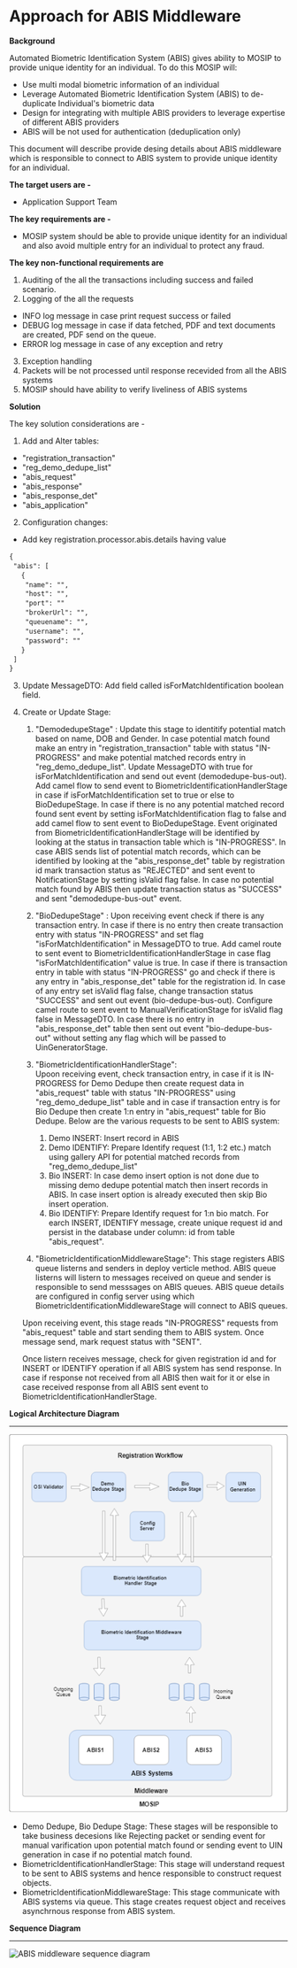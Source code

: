# Approach for ABIS Middleware 


**Background**

Automated Biometric Identification System (ABIS) gives ability to MOSIP to provide unique identity for an individual. To do this MOSIP will:
- Use multi modal biometric information of an individual
- Leverage Automated Biometric Identification System (ABIS) to de-duplicate Individual's biometric data
- Design for integrating with multiple ABIS providers to leverage expertise of different ABIS providers
- ABIS will be not used for authentication (deduplication only)

This document will describe provide desing details about ABIS middleware which is responsible to connect to ABIS system to provide unique identity for an individual. 

**The target users are -**

- Application Support Team

**The key requirements are -**
-	MOSIP system should be able to provide unique identity for an individual and also avoid multiple entry for an individual to protect any fraud.

**The key non-functional requirements are**
1.	Auditing of the all the transactions including success and failed scenario.
2.	Logging of the all the requests
- 	INFO log message in case print request success or failed
- 	DEBUG log message in case if data fetched, PDF and text documents are created, PDF send on the queue.
- 	ERROR log message in case of any exception and retry
3.	Exception handling
4. Packets will be not processed until response recevided from all the ABIS systems
5. MOSIP should have ability to verify liveliness of ABIS systems



**Solution**

The key solution considerations are -
1.	Add and Alter tables:
- 	"registration_transaction"
-	"reg_demo_dedupe_list"
- 	"abis_request"
- 	"abis_response"
- 	"abis_response_det"
-	"abis_application"

2.	Configuration changes:
- 	Add key registration.processor.abis.details having value 
```html
{
 "abis": [
   {
    "name": "", 
    "host": "",
    "port": ""
    "brokerUrl": "",
    "queuename": "",
    "username": "",
    "password": ""
   }
 ]
}
```
3.	Update MessageDTO: Add field called isForMatchIdentification boolean field.

4.	Create or Update Stage:
	1. "DemodedupeStage" : 
	Update this stage to identitify potential match based on name, DOB and Gender. In case potential match found make an entry in "registration_transaction" table with status "IN-PROGRESS" and make potential matched records entry in "reg_demo_dedupe_list". Update MessageDTO with true for isForMatchIdentification and send out event (demodedupe-bus-out). Add camel flow to send event to BiometricIdentificationHandlerStage in case if isForMatchIdentification set to true or else to BioDedupeStage.
	In case if there is no any potential matched record found sent event by setting isForMatchIdentification flag to false and add camel flow to sent event to BioDedupeStage.
	Event originated from BiometricIdentificationHandlerStage will be identified by looking at the status in transaction table which is "IN-PROGRESS". In case ABIS sends list of potential match records, which can be identified by looking at the "abis_response_det" table by registration id mark transaction status as "REJECTED" and sent event to NotificationStage by setting isValid flag false. In case no potential match found by ABIS then update transaction status as "SUCCESS" and sent "demodedupe-bus-out" event.

	1. "BioDedupeStage" : Upon receiving event check if there is any transaction entry. In case if there is no entry then create transaction entry with status "IN-PROGRESS" and set flag "isForMatchIdentification" in MessageDTO to true. Add camel route to sent event to BiometricIdentificationHandlerStage in case flag "isForMatchIdentification" value is true.
	In case if there is transaction entry in table with status "IN-PROGRESS" go and check if there is any entry in "abis_response_det" table for the registration id. In case of any entry set isValid flag false, change transaction status "SUCCESS" and sent out event (bio-dedupe-bus-out). Configure camel route to sent event to ManualVerificationStage for isValid flag false in MessageDTO. In case there is no entry in "abis_response_det" table then sent out event "bio-dedupe-bus-out" without setting any flag which will be passed to UinGeneratorStage.

	1. "BiometricIdentificationHandlerStage":  
	Upoon receiving event, check transaction entry, in case if it is IN-PROGRESS for Demo Dedupe then create request data in "abis_request" table with status "IN-PROGRESS" using "reg_demo_dedupe_list" table and in case if transaction entry is for Bio Dedupe then create 1:n entry in "abis_request" table for Bio Dedupe. Below are the various requests to be sent to ABIS system:
		1. Demo INSERT: Insert record in ABIS
		1. Demo IDENTIFY: Prepare Identify request (1:1, 1:2 etc.) match using gallery API for potential matched records from "reg_demo_dedupe_list"
		1. Bio INSERT: In case demo insert option is not done due to missing demo dedupe potential match then insert records in ABIS. In case insert option is already executed then skip Bio insert operation.
		1. Bio IDENTIFY: Prepare Identify request for 1:n bio match.
		For earch INSERT, IDENTIFY message, create unique request id and persist in the database under column: id from table "abis_request".

	1. "BiometricIdentificationMiddlewareStage": 
	This stage registers ABIS queue listerns and senders in deploy verticle method. ABIS queue listerns will listern to messages received on queue and sender is responsible to send messsages on ABIS queues. ABIS queue details are configured in config server using which BiometricIdentificationMiddlewareStage will connect to ABIS queues.

	Upon receiving event, this stage reads "IN-PROGRESS" requests from "abis_request" table and start sending them to ABIS system.
	Once message send, mark request status with "SENT".

	Once listern receives message, check for given registration id and for INSERT or IDENTIFY operation if all ABIS system has send response.
	In case if response not received from all ABIS then wait for it or else in case received response from all ABIS sent event to BiometricIdentificationHandlerStage.




**Logical Architecture Diagram**

------------

![abis middleware logical diagram](_images/reproc_abis_middleware_logical_arch_diagram.png)

- Demo Dedupe, Bio Dedupe Stage: These stages will be responsible to take business decesions like Rejecting packet or sending event for manual varification upon potential match found or sending event to UIN generation in case if no potential match found.
- BiometricIdentificationHandlerStage: This stage will understand request to be sent to ABIS systems and hence responsible to construct request objects.
- BiometricIdentificationMiddlewareStage: This stage communicate with ABIS systems via queue. This stage creates request object and receives asynchrnous response from ABIS system.


**Sequence Diagram**

------------



![ABIS middleware sequence diagram](_images/abis_middleware_seq_diagram.png)
